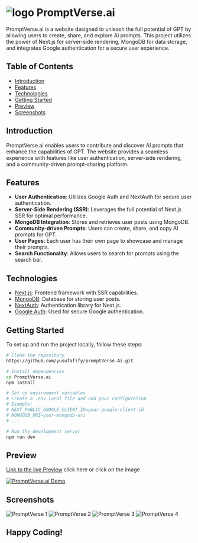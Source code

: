 # ![logo](https://github.com/yusufafify/promptVerse.Ai/assets/115397064/797eef1c-9fd5-4afa-9edc-02538514bdae) PromptVerse.ai

PromptVerse.ai is a website designed to unleash the full potential of GPT by allowing users to create, share, and explore AI prompts. This project utilizes the power of Next.js for server-side rendering, MongoDB for data storage, and integrates Google authentication for a secure user experience.

## Table of Contents

- [Introduction](#introduction)
- [Features](#features)
- [Technologies](#technologies)
- [Getting Started](#getting-started)
- [Preview](#preview)
- [Screenshots](#screenshots)

## Introduction

PromptVerse.ai enables users to contribute and discover AI prompts that enhance the capabilities of GPT. The website provides a seamless experience with features like user authentication, server-side rendering, and a community-driven prompt-sharing platform.

## Features

- **User Authentication**: Utilizes Google Auth and NextAuth for secure user authentication.
- **Server-Side Rendering (SSR)**: Leverages the full potential of Next.js SSR for optimal performance.
- **MongoDB Integration**: Stores and retrieves user posts using MongoDB.
- **Community-driven Prompts**: Users can create, share, and copy AI prompts for GPT.
- **User Pages**: Each user has their own page to showcase and manage their prompts.
- **Search Functionality**: Allows users to search for prompts using the search bar.

## Technologies

- [Next.js](https://nextjs.org/): Frontend framework with SSR capabilities.
- [MongoDB](https://www.mongodb.com/): Database for storing user posts.
- [NextAuth](https://next-auth.js.org/): Authentication library for Next.js.
- [Google Auth](https://developers.google.com/identity/): Used for secure Google authentication.

## Getting Started

To set up and run the project locally, follow these steps:

```bash
# Clone the repository
https://github.com/yusufafify/promptVerse.Ai.git

# Install dependencies
cd PromptVerse.ai
npm install

# Set up environment variables
# Create a .env.local file and add your configuration
# Example:
# NEXT_PUBLIC_GOOGLE_CLIENT_ID=your-google-client-id
# MONGODB_URI=your-mongodb-uri
# ...

# Run the development server
npm run dev
```

## Preview

[Link to the live Preview](https://prompt-verse-ai.onrender.com/) click here or click on the image

[![PromptVerse.ai Demo](https://github.com/yusufafify/promptVerse.Ai/assets/115397064/a9d7a651-2f99-447a-9a00-41ea6c0bd717)](https://prompt-verse-ai.onrender.com/)


## Screenshots
![PromptVerse 1](https://github.com/yusufafify/promptVerse.Ai/assets/115397064/21845455-29b6-4ac6-befe-b6701c6c7897)
![PromptVerse 2](https://github.com/yusufafify/promptVerse.Ai/assets/115397064/a264ec26-536b-49d6-80b3-d2b3bca26237)
![PromptVerse 3](https://github.com/yusufafify/promptVerse.Ai/assets/115397064/7dfbed12-0c74-41a5-8c52-2c352e3cafb1)
![PromptVerse 4](https://github.com/yusufafify/promptVerse.Ai/assets/115397064/6b3224f6-f687-474b-9899-37c507677634)


## Happy Coding!
